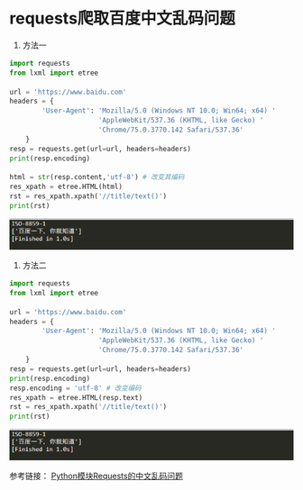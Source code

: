 # requests爬取百度中文乱码问题

 1. 方法一

``` python
import requests
from lxml import etree

url = 'https://www.baidu.com'
headers = {
	    'User-Agent': 'Mozilla/5.0 (Windows NT 10.0; Win64; x64) '
	                  'AppleWebKit/537.36 (KHTML, like Gecko) '
	                  'Chrome/75.0.3770.142 Safari/537.36'
	}
resp = requests.get(url=url, headers=headers)
print(resp.encoding)

html = str(resp.content,'utf-8') # 改变其编码
res_xpath = etree.HTML(html)
rst = res_xpath.xpath('//title/text()')
print(rst)
```

![输出结果](./images/1573801941407.png)

 1. 方法二

``` python
import requests
from lxml import etree

url = 'https://www.baidu.com'
headers = {
	    'User-Agent': 'Mozilla/5.0 (Windows NT 10.0; Win64; x64) '
	                  'AppleWebKit/537.36 (KHTML, like Gecko) '
	                  'Chrome/75.0.3770.142 Safari/537.36'
	}
resp = requests.get(url=url, headers=headers)
print(resp.encoding)
resp.encoding = 'utf-8' # 改变编码
res_xpath = etree.HTML(resp.text)
rst = res_xpath.xpath('//title/text()')
print(rst)
```
![输出结果](./images/1573801941407.png)

参考链接：
[Python模块Requests的中文乱码问题](https://www.cnblogs.com/sheng-247/p/7686014.html)